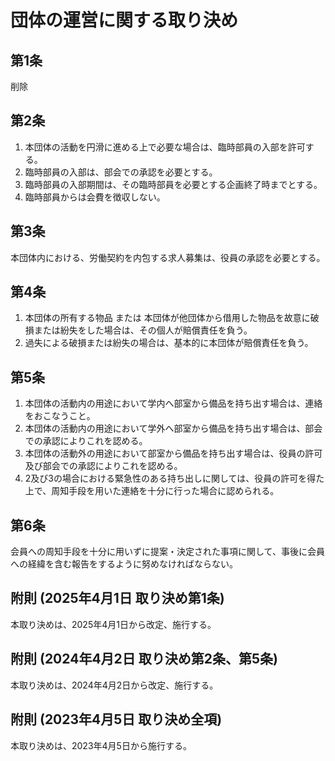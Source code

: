 # 団体の運営に関する取り決め


## 第1条

削除

## 第2条

1. 本団体の活動を円滑に進める上で必要な場合は、臨時部員の入部を許可する。
2. 臨時部員の入部は、部会での承認を必要とする。
3. 臨時部員の入部期間は、その臨時部員を必要とする企画終了時までとする。
4. 臨時部員からは会費を徴収しない。

## 第3条

本団体内における、労働契約を内包する求人募集は、役員の承認を必要とする。

## 第4条

1. 本団体の所有する物品 または 本団体が他団体から借用した物品を故意に破損または紛失をした場合は、その個人が賠償責任を負う。
2. 過失による破損または紛失の場合は、基本的に本団体が賠償責任を負う。

## 第5条

1. 本団体の活動内の用途において学内へ部室から備品を持ち出す場合は、連絡をおこなうこと。
2. 本団体の活動内の用途において学外へ部室から備品を持ち出す場合は、部会での承認によりこれを認める。
3. 本団体の活動外の用途において部室から備品を持ち出す場合は、役員の許可及び部会での承認によりこれを認める。
4. 2及び3の場合における緊急性のある持ち出しに関しては、役員の許可を得た上で、周知手段を用いた連絡を十分に行った場合に認められる。

## 第6条

会員への周知手段を十分に用いずに提案・決定された事項に関して、事後に会員への経緯を含む報告をするように努めなければならない。

## 附則 (2025年4月1日 取り決め第1条)

本取り決めは、2025年4月1日から改定、施行する。

## 附則 (2024年4月2日 取り決め第2条、第5条)

本取り決めは、2024年4月2日から改定、施行する。

## 附則 (2023年4月5日 取り決め全項)

本取り決めは、2023年4月5日から施行する。

